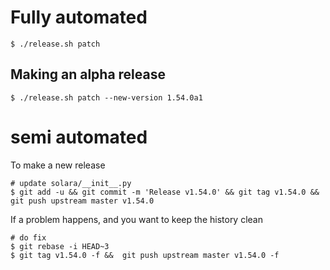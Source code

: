 
# Fully automated

    $ ./release.sh patch


## Making an alpha release


    $ ./release.sh patch --new-version 1.54.0a1


# semi automated
To make a new release
```
# update solara/__init__.py
$ git add -u && git commit -m 'Release v1.54.0' && git tag v1.54.0 && git push upstream master v1.54.0
```


If a problem happens, and you want to keep the history clean
```
# do fix
$ git rebase -i HEAD~3
$ git tag v1.54.0 -f &&  git push upstream master v1.54.0 -f
```
